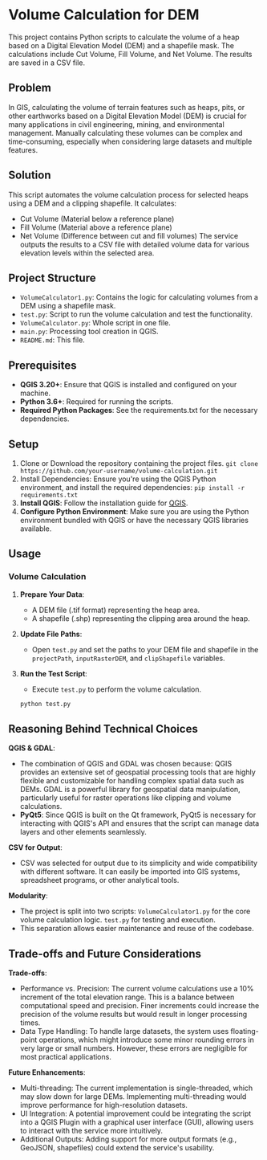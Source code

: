 # Volume Calculation for DEM

This project contains Python scripts to calculate the volume of a heap based on a Digital Elevation Model (DEM) and a shapefile mask. The calculations include Cut Volume, Fill Volume, and Net Volume. The results are saved in a CSV file.

## Problem
In GIS, calculating the volume of terrain features such as heaps, pits, or other earthworks based on a Digital Elevation Model (DEM) is crucial for many applications in civil engineering, mining, and environmental management. Manually calculating these volumes can be complex and time-consuming, especially when considering large datasets and multiple features.

## Solution
This script automates the volume calculation process for selected heaps using a DEM and a clipping shapefile. It calculates:
- Cut Volume (Material below a reference plane)
- Fill Volume (Material above a reference plane)
- Net Volume (Difference between cut and fill volumes)
The service outputs the results to a CSV file with detailed volume data for various elevation levels within the selected area.

## Project Structure

- `VolumeCalculator1.py`: Contains the logic for calculating volumes from a DEM using a shapefile mask.
- `test.py`: Script to run the volume calculation and test the functionality.
- `VolumeCalculator.py`: Whole script in one file.
- `main.py`: Processing tool creation in QGIS.
- `README.md`: This file.

## Prerequisites

- **QGIS 3.20+**: Ensure that QGIS is installed and configured on your machine.
- **Python 3.6+**: Required for running the scripts.
- **Required Python Packages**: See the requirements.txt for the necessary dependencies.

## Setup

1. Clone or Download the repository containing the project files.
   `git clone https://github.com/your-username/volume-calculation.git`
2. Install Dependencies: Ensure you're using the QGIS Python environment, and install the required dependencies:
   `pip install -r requirements.txt`
3. **Install QGIS**: Follow the installation guide for [QGIS](https://qgis.org/en/site/forusers/download.html).
4. **Configure Python Environment**: Make sure you are using the Python environment bundled with QGIS or have the necessary QGIS libraries available.

## Usage

### Volume Calculation

1. **Prepare Your Data**:
   - A DEM file (.tif format) representing the heap area.
   - A shapefile (.shp) representing the clipping area around the heap.

2. **Update File Paths**:
   - Open `test.py` and set the paths to your DEM file and shapefile in the `projectPath`, `inputRasterDEM`, and `clipShapefile` variables.

3. **Run the Test Script**:
   - Execute `test.py` to perform the volume calculation.

   ```bash
   python test.py

## Reasoning Behind Technical Choices
**QGIS & GDAL**:
- The combination of QGIS and GDAL was chosen because:
QGIS provides an extensive set of geospatial processing tools that are highly flexible and customizable for handling complex spatial data such as DEMs.
GDAL is a powerful library for geospatial data manipulation, particularly useful for raster operations like clipping and volume calculations.
- **PyQt5**:
Since QGIS is built on the Qt framework, PyQt5 is necessary for interacting with QGIS's API and ensures that the script can manage data layers and other elements seamlessly.

**CSV for Output**:
- CSV was selected for output due to its simplicity and wide compatibility with different software. It can easily be imported into GIS systems, spreadsheet programs, or other analytical tools.

**Modularity**:
- The project is split into two scripts:
   `VolumeCalculator1.py` for the core volume calculation logic.
   `test.py` for testing and execution.
- This separation allows easier maintenance and reuse of the codebase.

## Trade-offs and Future Considerations
**Trade-offs**:
- Performance vs. Precision: The current volume calculations use a 10% increment of the total elevation range. This is a balance between computational speed and precision. Finer increments could increase the precision of the volume results but would result in longer processing times.
- Data Type Handling: To handle large datasets, the system uses floating-point operations, which might introduce some minor rounding errors in very large or small numbers. However, these errors are negligible for most practical applications.

**Future Enhancements**:
- Multi-threading: The current implementation is single-threaded, which may slow down for large DEMs. Implementing multi-threading would improve performance for high-resolution datasets.
- UI Integration: A potential improvement could be integrating the script into a QGIS Plugin with a graphical user interface (GUI), allowing users to interact with the service more intuitively.
- Additional Outputs: Adding support for more output formats (e.g., GeoJSON, shapefiles) could extend the service's usability.
